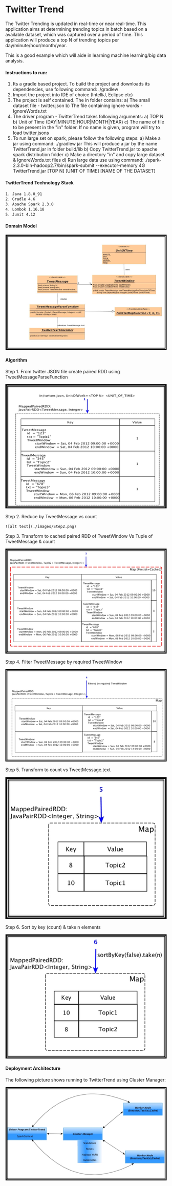 # Twitter Trend


 The Twitter Trending is updated in real-time or near real-time. This application aims at determining trending topics in
 batch based on a available dataset, which was captured over a period of time. This application will produce a top N of 
 trending topics per day/minute/hour/month/year.
 
 This is a good example which will aide in learning machine learning/big data analysis.


#### Instructions to run:

1. Its a gradle based project. To build the project and downloads its dependencies, use following command:
   ./gradlew
2. Import the project into IDE of choice (IntelliJ, Eclipse etc)
3. The project is self contained. The in folder contains:
    a) The small dataset file - twitter.json
    b) The file containing ignore words - IgnoreWords.txt
4. The driver program - TwitterTrend takes following arguments:
   a) TOP N
   b) Unit of Time (DAY|MINUTE|HOUR|MONTH|YEAR)
   c) The name of file to be present in the "in" folder. If no name is given, program will try to load twitter.jsons
5. To run large set on spark, please follow the following steps:
   a) Make a jar using command:
      ./gradlew jar
      This will produce a jar by the name TwitterTrend.jar in folder build/lib
   b) Copy TwitterTrend.jar to apache spark distribution folder
   c) Make a directory "in" and copy large dataset & IgnoreWords.txt files
   d) Run large data use using command:
      ./spark-2.3.0-bin-hadoop2.7/bin/spark-submit --executor-memory 4G TwitterTrend.jar [TOP N] [UNIT OF TIME] [NAME OF THE DATASET]

#### TwitterTrend Technology Stack
    1. Java 1.8.0_91
    2. Gradle 4.6
    3. Apache Spark 2.3.0
    4. Lombok 1.16.18
    5. Junit 4.12
    
    
#### Domain Model

![alt text](./images/DomainModel.png)


#### Algorithm

Step 1. From twitter JSON file create paired RDD using TweetMessageParseFunction

   ![alt text](./images/Step1.png)
   
Step 2. Reduce by TweetMessage vs count

    ![alt text](./images/Step2.png)

Step 3. Transform to cached paired RDD of TweetWindow Vs Tuple of TweetMessage & count

   ![alt text](./images/Step3.png)
   
Step 4. Filter TweetMessage by required TweetWindow

   ![alt text](./images/Step4.png)
   
Step 5. Transform to count vs TweetMessage.text
    
   ![alt text](./images/Step5.png)
   
Step 6. Sort by key (count) & take n elements

   ![alt text](./images/Step6.png)
   

#### Deployment Architecture

   The following picture shows running to TwitterTrend using Cluster Manager:

![alt text](./images/DeploymentArch.png)


   
